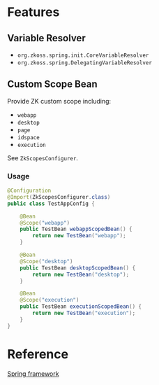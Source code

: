 # Features

## Variable Resolver
* `org.zkoss.spring.init.CoreVariableResolver`
* `org.zkoss.spring.DelegatingVariableResolver`

## Custom Scope Bean
Provide ZK custom scope including:
* `webapp`
* `desktop`
* `page`
* `idspace`
* `execution`

See `ZkScopesConfigurer`.

### Usage
```java
@Configuration
@Import(ZkScopesConfigurer.class)
public class TestAppConfig {

    @Bean
    @Scope("webapp")
    public TestBean webappScopedBean() {
        return new TestBean("webapp");
    }

    @Bean
    @Scope("desktop")
    public TestBean desktopScopedBean() {
        return new TestBean("desktop");
    }

    @Bean
    @Scope("execution")
    public TestBean executionScopedBean() {
        return new TestBean("execution");
    }
}
```

# Reference
[Spring framework](https://spring.io/projects/spring-framework)